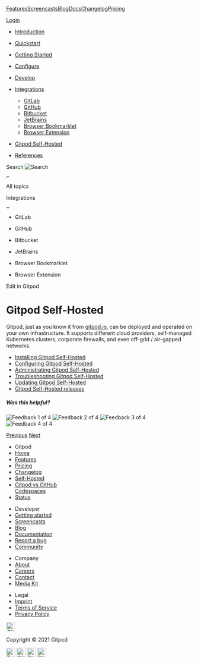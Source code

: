 <a href="/features" class="text-black text-p-large sm:text-dark-grey sm:hover:text-black sm:focus:text-black svelte-qtdv9u">Features</a><a href="/screencasts" class="text-black text-p-large sm:text-dark-grey sm:hover:text-black sm:focus:text-black svelte-qtdv9u highlighted">Screencasts</a><a href="/blog" class="text-black text-p-large sm:text-dark-grey sm:hover:text-black sm:focus:text-black svelte-qtdv9u">Blog</a><a href="/docs" class="text-black text-p-large sm:text-dark-grey sm:hover:text-black sm:focus:text-black svelte-qtdv9u">Docs</a><a href="/changelog" class="text-black text-p-large sm:text-dark-grey sm:hover:text-black sm:focus:text-black svelte-qtdv9u">Changelog</a><a href="/pricing" class="text-black text-p-large sm:text-dark-grey sm:hover:text-black sm:focus:text-black svelte-qtdv9u">Pricing</a>

<a href="https://gitpod.io/login/" class="flex items-center justify-center h-8 w-20 rounded-xl bg-black font-bold text-off-white text-sm focus:text-off-white focus:bg-black-hover hover:text-off-white hover:bg-black-hover">Login</a>

-   <a href="/docs" class="text-large svelte-gpq0pb">Introduction</a>

-   <a href="/docs/quickstart" class="text-large svelte-gpq0pb">Quickstart</a>

-   <a href="/docs/getting-started" class="text-large svelte-gpq0pb">Getting Started</a>

-   <a href="/docs/configure" class="text-large svelte-gpq0pb">Configure</a>

-   <a href="/docs/develop" class="text-large svelte-gpq0pb">Develop</a>

-   <a href="/docs/integrations" class="text-large svelte-gpq0pb">Integrations</a>
    -   <a href="/docs/gitlab-integration" class="svelte-gpq0pb">GitLab</a>
    -   <a href="/docs/github-integration" class="svelte-gpq0pb">GitHub</a>
    -   <a href="/docs/bitbucket-integration" class="svelte-gpq0pb">Bitbucket</a>
    -   <a href="/docs/integrations/jetbrains" class="svelte-gpq0pb">JetBrains</a>
    -   <a href="/docs/browser-bookmarklet" class="svelte-gpq0pb">Browser Bookmarklet</a>
    -   <a href="/docs/browser-extension" class="svelte-gpq0pb">Browser Extension</a>

-   <a href="/docs/self-hosted/latest" class="text-large active svelte-gpq0pb">Gitpod Self-Hosted</a>

-   <a href="/docs/references" class="text-large svelte-gpq0pb">References</a>

Search <img src="/svg/mag-glass.svg" alt="Search" class="input-icon svelte-123f4xb" />

<img src="/arrow.svg" alt="See all topics" class="back-button__icon-arrow svelte-1dtjh89" width="12" height="7" />

All topics

Integrations

<img src="/arrow.svg" alt="Toggle sub menu" class="toggle-button__icon-arrow svelte-1dtjh89" width="12" height="7" />

-   <a href="/docs/gitlab-integration" class="menu-item__link svelte-q983vv"></a>
    GitLab

-   <a href="/docs/github-integration" class="menu-item__link svelte-q983vv"></a>
    GitHub

-   <a href="/docs/bitbucket-integration" class="menu-item__link svelte-q983vv"></a>
    Bitbucket

-   <a href="/docs/integrations/jetbrains" class="menu-item__link svelte-q983vv"></a>
    JetBrains

-   <a href="/docs/browser-bookmarklet" class="menu-item__link svelte-q983vv"></a>
    Browser Bookmarklet

-   <a href="/docs/browser-extension" class="menu-item__link svelte-q983vv"></a>
    Browser Extension

<span class="ml-macro">Edit in Gitpod</span>

Gitpod Self-Hosted[<span class="icon icon-link"></span>](#gitpod-self-hosted)
=============================================================================

Gitpod, just as you know it from [gitpod.io](https://gitpod.io), can be deployed and operated on your own infrastructure. It supports different cloud providers, self-managed Kubernetes clusters, corporate firewalls, and even off-grid / air-gapped networks.

-   [Installing Gitpod Self-Hosted](./latest/installation)
-   [Configuring Gitpod Self-Hosted](./latest/configuration)
-   [Administrating Gitpod Self-Hosted](./latest/administration)
-   [Troubleshooting Gitpod Self-Hosted](./latest/troubleshooting)
-   [Updating Gitpod Self-Hosted](./latest/updating)
-   [Gitpod Self-Hosted releases](./latest/releases)

##### Was this helpful?

<img src="/images/docs/feedback-widget/1.svg" title="Feedback 1 of 4" alt="Feedback 1 of 4" class="h-6 w-6" />

<img src="/images/docs/feedback-widget/2.svg" title="Feedback 2 of 4" alt="Feedback 2 of 4" class="h-6 w-6" />

<img src="/images/docs/feedback-widget/3.svg" title="Feedback 3 of 4" alt="Feedback 3 of 4" class="h-6 w-6" />

<img src="/images/docs/feedback-widget/4.svg" title="Feedback 4 of 4" alt="Feedback 4 of 4" class="h-6 w-6" />

<a href="/docs/browser-extension" class="svelte-1kanmwt" title="Previous: Browser Extension">Previous</a> <a href="/docs/self-hosted/latest/installation" class="svelte-1kanmwt" title="Next: Installation">Next</a>

-   Gitpod
-   <a href="/" class="svelte-1ivs93t">Home</a>
-   <a href="/features" class="svelte-1ivs93t">Features</a>
-   <a href="/pricing" class="svelte-1ivs93t">Pricing</a>
-   <a href="/changelog" class="svelte-1ivs93t">Changelog</a>
-   <a href="/self-hosted" class="svelte-1ivs93t">Self-Hosted</a>
-   <a href="/gitpod-vs-github-codespaces" class="svelte-1ivs93t">Gitpod vs GitHub<br />
    Codespaces</a>
-   <a href="https://www.gitpodstatus.com/" class="svelte-1ivs93t">Status</a>

<!-- -->

-   Developer
-   <a href="/#get-started" class="svelte-1ivs93t">Getting started</a>
-   <a href="/screencasts" class="svelte-1ivs93t">Screencasts</a>
-   <a href="/blog" class="svelte-1ivs93t">Blog</a>
-   <a href="/docs" class="svelte-1ivs93t">Documentation</a>
-   <a href="https://github.com/gitpod-io/gitpod/issues/new?template=bug_report.md" class="svelte-1ivs93t">Report a bug</a>
-   <a href="https://community.gitpod.io" class="svelte-1ivs93t">Community</a>

<!-- -->

-   Company
-   <a href="/about" class="svelte-1ivs93t">About</a>
-   <a href="/careers" class="highlighted svelte-1ivs93t">Careers</a>
-   <a href="/contact" class="svelte-1ivs93t">Contact</a>
-   <a href="/media-kit" class="svelte-1ivs93t">Media Kit</a>

<!-- -->

-   Legal
-   <a href="/imprint" class="svelte-1ivs93t">Imprint</a>
-   <a href="/terms" class="svelte-1ivs93t">Terms of Service</a>
-   <a href="/privacy" class="svelte-1ivs93t">Privacy Policy</a>

<a href="/" class="svelte-1ivs93t"></a>

<img src="/svg/logo-textless.svg" alt="Gitpod" width="24" height="24" />

<span class="ml-macro">Copyright © 2021 Gitpod</span>

<a href="https://twitter.com/gitpod" class="footer__social-link svelte-1ivs93t"><img src="/svg/brands/twitter.svg" alt="Twitter" width="24" height="24" /></a> <a href="https://github.com/gitpod-io" class="footer__social-link svelte-1ivs93t"><img src="/svg/brands/github.svg" alt="GitHub" width="24" height="24" /></a> <a href="https://community.gitpod.io/" class="footer__social-link svelte-1ivs93t"><img src="/svg/brands/discourse.svg" alt="Discourse" width="24" height="24" /></a> <a href="https://www.gitpod.io/chat" class="footer__social-link svelte-1ivs93t"><img src="/svg/brands/discord.svg" alt="Discord" width="24" height="24" /></a>
